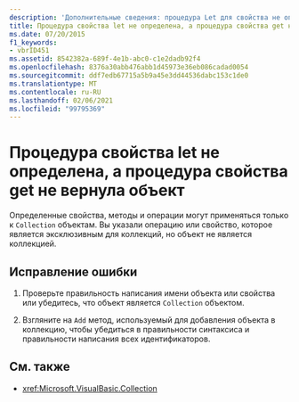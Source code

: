 ```yaml
---
description: 'Дополнительные сведения: процедура Let для свойства не определена, а процедура Get свойства не возвращает объект.'
title: Процедура свойства let не определена, а процедура свойства get не вернула объект
ms.date: 07/20/2015
f1_keywords:
- vbrID451
ms.assetid: 8542382a-689f-4e1b-abc0-c1e2dadb92f4
ms.openlocfilehash: 8376a30abb476abb1d45973e36eb086cadad0054
ms.sourcegitcommit: ddf7edb67715a5b9a45e3dd44536dabc153c1de0
ms.translationtype: MT
ms.contentlocale: ru-RU
ms.lasthandoff: 02/06/2021
ms.locfileid: "99795369"
---
```

# <a name="property-let-procedure-not-defined-and-property-get-procedure-did-not-return-an-object"></a>Процедура свойства let не определена, а процедура свойства get не вернула объект

Определенные свойства, методы и операции могут применяться только к `Collection` объектам. Вы указали операцию или свойство, которое является эксклюзивным для коллекций, но объект не является коллекцией.  
  
## <a name="to-correct-this-error"></a>Исправление ошибки  
  
1. Проверьте правильность написания имени объекта или свойства или убедитесь, что объект является `Collection` объектом.  
  
2. Взгляните на `Add` метод, используемый для добавления объекта в коллекцию, чтобы убедиться в правильности синтаксиса и правильности написания всех идентификаторов.  
  
## <a name="see-also"></a>См. также

- <xref:Microsoft.VisualBasic.Collection>
